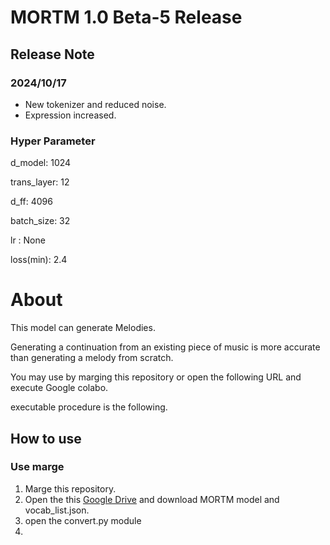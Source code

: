 # MORTM 1.0 Beta-5 Release

## Release Note

### 2024/10/17
* New tokenizer and reduced noise.
* Expression increased.

### Hyper Parameter
d_model: 1024

trans_layer: 12

d_ff: 4096

batch_size: 32

lr : None

loss(min): 2.4

# About
This model can generate Melodies.

Generating a continuation from an existing piece of music is more accurate than generating a melody from scratch.

You may use by marging this repository or open the following URL and execute Google colabo. 

executable procedure is the following.

## How to use

### Use marge

1. Marge this repository.
2. Open the this [Google Drive](https://drive.google.com/drive/folders/1vOanIV1Po09KRZfMFglWdKjACIr1chtZ?usp=sharing) and download MORTM model and vocab_list.json.
3. open the convert.py module
4. 

